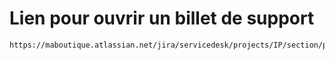 # Lien pour ouvrir un billet de support

    https://maboutique.atlassian.net/jira/servicedesk/projects/IP/section/problems/custom/14